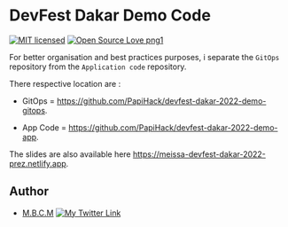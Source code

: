 # DevFest Dakar Demo Code
[![MIT licensed](https://img.shields.io/badge/license-mit-blue?style=for-the-badge&logo=appveyor)](./LICENSE)
[![Open Source Love png1](https://badges.frapsoft.com/os/v1/open-source.png?v=103)](https://github.com/ellerbrock/open-source-badges/)

For better organisation and best practices purposes, i separate the `GitOps` repository from the `Application code` repository.  

There respective location are :

- GitOps = <https://github.com/PapiHack/devfest-dakar-2022-demo-gitops>.

- App Code = <https://github.com/PapiHack/devfest-dakar-2022-demo-app>.

The slides are also available here <https://meissa-devfest-dakar-2022-prez.netlify.app>.

## Author

- [M.B.C.M](https://itdev.sn)
[![My Twitter Link](https://img.shields.io/twitter/follow/the_it_dev?style=social)](https://twitter.com/the_it_dev)
